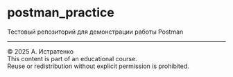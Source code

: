 # postman_practice

Тестовый репозиторий для демонстрации работы Postman
___  
© 2025 A. Истратенко  
This content is part of an educational course.  
Reuse or redistribution without explicit permission is prohibited.
